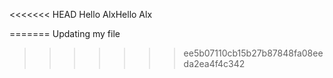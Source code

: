 <<<<<<< HEAD
Hello AlxHello Alx

=======
Updating my file
>>>>>>> ee5b07110cb15b27b87848fa08eeda2ea4f4c342
